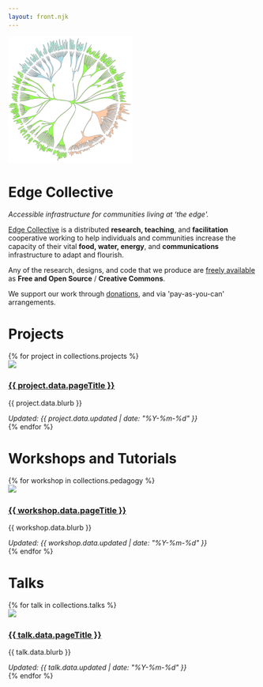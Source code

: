 ```yaml
---
layout: front.njk
---
```


<!--<img src="/img/edge_medium.png" id="profile_pic"/>-->

<div id='pullout'>

<img src="/img/edge_flower_medium.png">


<h1> Edge Collective </h1>


*Accessible infrastructure for communities living at ‘the edge'.*

<div id='intro'>


[Edge Collective](/about) is a distributed **research, teaching**, and **facilitation** cooperative working to help individuals and communities increase the capacity of their vital **food, water, energy**, and **communications** infrastructure to adapt and flourish.

Any of the research, designs, and code that we produce are [freely available](https://github.com/edgecollective) as **Free and Open Source** / **Creative Commons**.

We support our work through [donations](https://opencollective.com/edgecollective), and via 'pay-as-you-can' arrangements. 

<!-- <p><a href="http://edgecollective.io">edgecollective.io</a> | contact us at: collaborate @ edgecollective.io</p>-->




</div>
</div>

# Projects

<div class="posts-area">
{% for project in collections.projects %}
  <div class="post">
    <div class="project-contents">
      <div class="image">
        <a href="{{ project.url }}">
          <img src="{{ project.data.image }}"/>
        </a>
      </div>
      <div class="text">
        <h3><a href="{{ project.url }}">{{ project.data.pageTitle }}</a></h3>
        <p>{{ project.data.blurb }}</p>
        <em>Updated: {{ project.data.updated | date: "%Y-%m-%d" }}</em>
      </div>
    </div>
  </div>
{% endfor %}
</div>

# Workshops and Tutorials


<div class="posts-area">
{% for workshop in collections.pedagogy %}
  <div class="post">
    <div class="pedagogy-contents">
      <div class="image">
        <a href="{{ workshop.url }}">
          <img src="{{ workshop.data.image }}"/>
        </a>
      </div>
      <div class="text">
        <h3><a href="{{ workshop.url }}">{{ workshop.data.pageTitle }}</a></h3>
        <p>{{ workshop.data.blurb }}</p>
        <em>Updated: {{ workshop.data.updated | date: "%Y-%m-%d" }}</em>
      </div>
    </div>
  </div>
{% endfor %}
</div>

# Talks

<div class="posts-area">
{% for talk in collections.talks %}
  <div class="post">
    <div class="talk-contents">
      <div class="image">
        <a href="{{ talk.url }}">
          <img src="{{ talk.data.image }}"/>
        </a>
      </div>
      <div class="text">
        <h3><a href="{{ talk.url }}">{{ talk.data.pageTitle }}</a></h3>
        <p>{{ talk.data.blurb }}</p>
        <em>Updated: {{ talk.data.updated | date: "%Y-%m-%d" }}</em>
      </div>
    </div>
  </div>
{% endfor %}
</div>

<!--
# Notes 

<div class="posts-area">
{% for note in collections.notes %}
  <div class="post">
    <div class="project-contents">
      <div class="text">
        <h3>Note {{ note.data.id }}</h3>
        <p>{{ note.templateContent }}</p>
      </div>
    </div>
  </div>
{% endfor %}
</div>
-->
